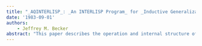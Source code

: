 ```yaml
---
title: "_AQINTERLISP_: _An INTERLISP Program_ for _Inductive Generalization_ of _VL1 Event Sets_"
date: '1983-09-01'
authors: 
    - Jeffrey M. Becker
abstract: "This paper describes the operation and internal structure of a program called AQINTERLISP. AQINTERLISP is an interactive INTERLISP-10 program for generalization and optimization of discriminant descriptions of object classes. The descriptions are expressed as disjunctive normal expressions in the variable valued logic system. Such expressions are unions of conjunctive statements (complexes) involving relations on multiple-valued variables. Input data to the program are sets of VLI events (sequences of attribute-value pairs) describing individual objects. Each even is associated with a given class name."
---
```


